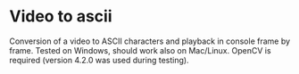 # Video to ascii
Conversion of a video to ASCII characters and playback in console frame by frame.
Tested on Windows, should work also on Mac/Linux.
OpenCV is required (version 4.2.0 was used during testing).
